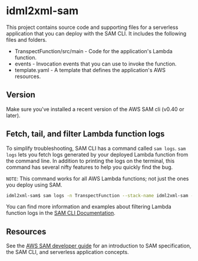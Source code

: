 # idml2xml-sam

This project contains source code and supporting files for a serverless application that you can deploy with the SAM CLI. It includes the following files and folders.

- TranspectFunction/src/main - Code for the application's Lambda function.
- events - Invocation events that you can use to invoke the function.
- template.yaml - A template that defines the application's AWS resources.

## Version

Make sure you've installed a recent version of the AWS SAM cli (v0.40 or later).

## Fetch, tail, and filter Lambda function logs

To simplify troubleshooting, SAM CLI has a command called `sam logs`. `sam logs` lets you fetch logs generated by your deployed Lambda function from the command line. In addition to printing the logs on the terminal, this command has several nifty features to help you quickly find the bug.

`NOTE`: This command works for all AWS Lambda functions; not just the ones you deploy using SAM.

```bash
idml2xml-sam$ sam logs -n TranspectFunction --stack-name idml2xml-sam --tail
```

You can find more information and examples about filtering Lambda function logs in the [SAM CLI Documentation](https://docs.aws.amazon.com/serverless-application-model/latest/developerguide/serverless-sam-cli-logging.html).

## Resources

See the [AWS SAM developer guide](https://docs.aws.amazon.com/serverless-application-model/latest/developerguide/what-is-sam.html) for an introduction to SAM specification, the SAM CLI, and serverless application concepts.
